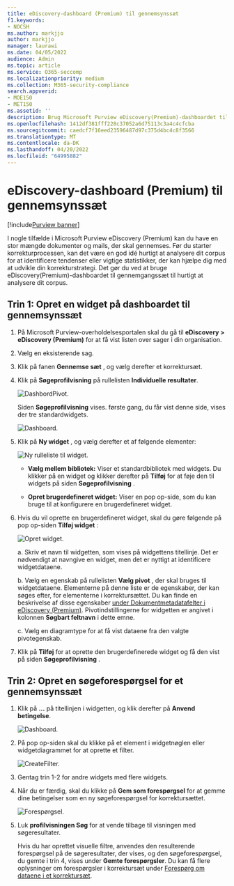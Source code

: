 ```yaml
---
title: eDiscovery-dashboard (Premium) til gennemsynssæt
f1.keywords:
- NOCSH
ms.author: markjjo
author: markjjo
manager: laurawi
ms.date: 04/05/2022
audience: Admin
ms.topic: article
ms.service: O365-seccomp
ms.localizationpriority: medium
ms.collection: M365-security-compliance
search.appverid:
- MOE150
- MET150
ms.assetid: ''
description: Brug Microsoft Purview eDiscovery(Premium)-dashboardet til gennemgangssæt til hurtigt at analysere dit corpus for at identificere tendenser eller vigtige statistikker, der kan hjælpe dig med at udvikle din korrekturstrategi.
ms.openlocfilehash: 1412df381fff228c37052a6d75113c3a4c4cfcba
ms.sourcegitcommit: caedcf7f16eed23596487d97c375d4bc4c8f3566
ms.translationtype: MT
ms.contentlocale: da-DK
ms.lasthandoff: 04/20/2022
ms.locfileid: "64995882"
---
```

# <a name="ediscovery-premium-dashboard-for-review-sets"></a>eDiscovery-dashboard (Premium) til gennemsynssæt

[!include[Purview banner](../includes/purview-rebrand-banner.md)]

I nogle tilfælde i Microsoft Purview eDiscovery (Premium) kan du have en stor mængde dokumenter og mails, der skal gennemses. Før du starter korrekturprocessen, kan det være en god idé hurtigt at analysere dit corpus for at identificere tendenser eller vigtige statistikker, der kan hjælpe dig med at udvikle din korrekturstrategi. Det gør du ved at bruge eDiscovery(Premium)-dashboardet til gennemgangssæt til hurtigt at analysere dit corpus.

## <a name="step-1-create-a-widget-on-the-review-set-dashboard"></a>Trin 1: Opret en widget på dashboardet til gennemsynssæt

1. På Microsoft Purview-overholdelsesportalen skal du gå til **eDiscovery > eDiscovery (Premium)** for at få vist listen over sager i din organisation.
  
2. Vælg en eksisterende sag.
  
3. Klik på fanen **Gennemse sæt** , og vælg derefter et korrektursæt.
  
4. Klik på **Søgeprofilvisning** på rullelisten **Individuelle resultater**. 

   ![DashbordPivot.](../media/dashboardpivot.png)

   Siden **Søgeprofilvisning** vises. første gang, du får vist denne side, vises der tre standardwidgets.

   ![Dashboard.](../media/dashboardonly.png)
  
5. Klik på **Ny widget** , og vælg derefter et af følgende elementer:

   ![Ny rulleliste til widget.](../media/NewWidgetDropdownBox.png)

   - **Vælg mellem bibliotek:** Viser et standardbibliotek med widgets. Du klikker på en widget og klikker derefter på **Tilføj** for at føje den til widgets på siden **Søgeprofilvisning** .
  
   - **Opret brugerdefineret widget:** Viser en pop op-side, som du kan bruge til at konfigurere en brugerdefineret widget. 

6. Hvis du vil oprette en brugerdefineret widget, skal du gøre følgende på pop op-siden **Tilføj widget** :

   ![Opret widget.](../media/addwidget.png)

    a. Skriv et navn til widgetten, som vises på widgettens titellinje. Det er nødvendigt at navngive en widget, men det er nyttigt at identificere widgetdataene.

    b. Vælg en egenskab på rullelisten **Vælg pivot** , der skal bruges til widgetdataene. Elementerne på denne liste er de egenskaber, der kan søges efter, for elementerne i korrektursættet. Du kan finde en beskrivelse af disse egenskaber [under Dokumentmetadatafelter i eDiscovery (Premium)](document-metadata-fields-in-Advanced-eDiscovery.md). Pivotindstillingerne for widgetten er angivet i kolonnen **Søgbart feltnavn** i dette emne.

    c. Vælg en diagramtype for at få vist dataene fra den valgte pivotegenskab.

  6. Klik på **Tilføj** for at oprette den brugerdefinerede widget og få den vist på siden **Søgeprofilvisning** .

## <a name="step-2-create-a-review-set-search-query"></a>Trin 2: Opret en søgeforespørgsel for et gennemsynssæt

1. Klik på **...** på titellinjen i widgetten, og klik derefter på **Anvend betingelse**.

   ![Dashboard.](../media/searchprofilehome.png)

2. På pop op-siden skal du klikke på et element i widgetnøglen eller widgetdiagrammet for at oprette et filter.

   ![CreateFilter.](../media/applyconditionfilter.png)

3. Gentag trin 1-2 for andre widgets med flere widgets. 

4. Når du er færdig, skal du klikke på **Gem som forespørgsel** for at gemme dine betingelser som en ny søgeforespørgsel for korrektursættet.

   ![Forespørgsel.](../media/savequery.png)

5. Luk **profilvisningen Søg** for at vende tilbage til visningen med søgeresultater.

   Hvis du har oprettet visuelle filtre, anvendes den resulterende forespørgsel på de søgeresultater, der vises, og den søgeforespørgsel, du gemte i trin 4, vises under **Gemte forespørgsler**. Du kan få flere oplysninger om forespørgsler i korrektursæt under [Forespørg om dataene i et korrektursæt](review-set-search.md).
